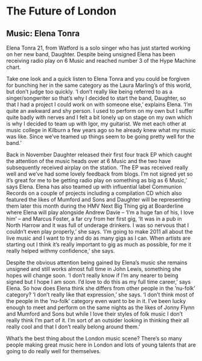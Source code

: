 # The Future of London
## Music: Elena Tonra

Elena Tonra 21, from Watford is a solo singer who has just started working on her new band, Daughter. 
Despite being unsigned Elena has been receiving radio play on 6 Music and reached number 3 of the Hype Machine chart.

Take one look and a quick listen to Elena Tonra and you could be forgiven for bunching her in the same category as the Laura Marling’s of this world, but don’t judge too quickly. ‘I don’t really like being referred to as a singer/songwriter so that’s why I decided to start the band, Daughter, so that I had a project I could work on with someone else,’ explains Elena. ‘I’m quite an awkward and shy person. I used to perform on my own but I suffer quite badly with nerves and I felt a bit lonely up on stage on my own which is why I decided to team up with Igor, my guitarist. We met each other at music college in Kilburn a few years ago so he already knew what my music was like. Since we’ve teamed up things seem to be going pretty well for the band.’ 

Back in November Daughter released their first four track EP which caught the attention of the music heads over at 6 Music and the two have subsequently received airplay on the station. ‘The EP was received really well and we’ve had some lovely feedback from blogs. I’m not signed yet so it’s great for me to be getting radio play on something as big as 6 Music,’ says Elena. Elena has also teamed up with influential label Communion Records on a couple of projects including a compilation CD which also featured the likes of Mumford and Sons and Daughter will be representing them later this month during the HMV Next Big Thing gig at Boarderline where Elena will play alongside Andrew Davie – ‘I’m a huge fan of his, I love him’ – and Marcus Foster, a far cry from her first gig, ‘It was in a pub in North Harrow and it was full of underage drinkers. I was so nervous that I couldn’t even play properly,’ she says. ‘I’m going to make 2011 all about the live music and I want to try and do as many gigs as I can. When artists are starting out I think it’s really important to gig as much as possible, for me it really helped withmy confidence,’ she says. 

Despite the obvious attention being gained by Elena’s music she remains unsigned and still works almost full time in John Lewis, something she hopes will change soon. ‘I don’t really know if I’m any nearer to being signed but I hope I am soon. I’d love to do this as my full time career,’ says Elena. So how does Elena think she differs from other people in the ‘nu-folk’ category? ‘I don’t really like that expression,’ she says. ‘I don’t think most of the people in the ‘nu-folk’ category even want to be in it. I’ve been lucky enough to meet and perform on the same nights as the likes of Jonny Flynn and Mumford and Sons but while I love their styles of folk music I don’t really think I’m part of it. I’m sort of an outsider looking in thinking their all really cool and that I don’t really belong around them.’ 

What’s the best thing about the London music scene?
There’s so many people making great music here in London and lots of young talents that are going to do really well for themselves.
